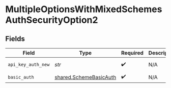 # MultipleOptionsWithMixedSchemesAuthSecurityOption2


## Fields

| Field                                                            | Type                                                             | Required                                                         | Description                                                      | Example                                                          |
| ---------------------------------------------------------------- | ---------------------------------------------------------------- | ---------------------------------------------------------------- | ---------------------------------------------------------------- | ---------------------------------------------------------------- |
| `api_key_auth_new`                                               | *str*                                                            | :heavy_check_mark:                                               | N/A                                                              | Token <YOUR_API_KEY>                                             |
| `basic_auth`                                                     | [shared.SchemeBasicAuth](../../models/shared/schemebasicauth.md) | :heavy_check_mark:                                               | N/A                                                              |                                                                  |